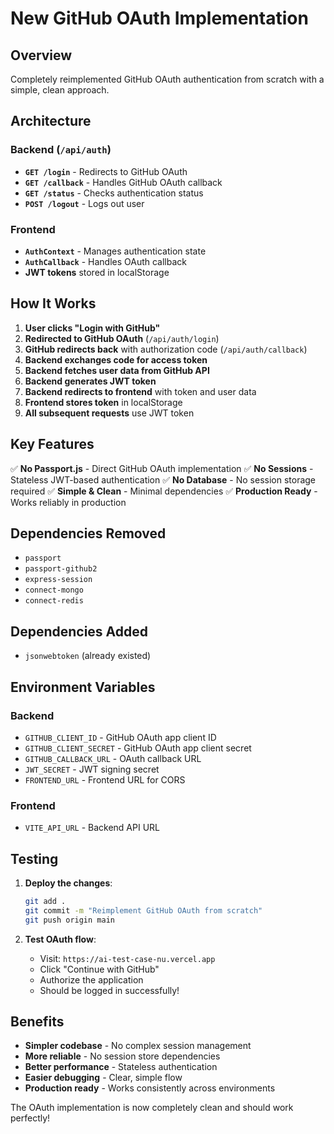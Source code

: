 # New GitHub OAuth Implementation

## Overview

Completely reimplemented GitHub OAuth authentication from scratch with a simple, clean approach.

## Architecture

### Backend (`/api/auth`)

- **`GET /login`** - Redirects to GitHub OAuth
- **`GET /callback`** - Handles GitHub OAuth callback
- **`GET /status`** - Checks authentication status
- **`POST /logout`** - Logs out user

### Frontend

- **`AuthContext`** - Manages authentication state
- **`AuthCallback`** - Handles OAuth callback
- **JWT tokens** stored in localStorage

## How It Works

1. **User clicks "Login with GitHub"**
2. **Redirected to GitHub OAuth** (`/api/auth/login`)
3. **GitHub redirects back** with authorization code (`/api/auth/callback`)
4. **Backend exchanges code for access token**
5. **Backend fetches user data from GitHub API**
6. **Backend generates JWT token**
7. **Backend redirects to frontend** with token and user data
8. **Frontend stores token** in localStorage
9. **All subsequent requests** use JWT token

## Key Features

✅ **No Passport.js** - Direct GitHub OAuth implementation
✅ **No Sessions** - Stateless JWT-based authentication
✅ **No Database** - No session storage required
✅ **Simple & Clean** - Minimal dependencies
✅ **Production Ready** - Works reliably in production

## Dependencies Removed

- `passport`
- `passport-github2`
- `express-session`
- `connect-mongo`
- `connect-redis`

## Dependencies Added

- `jsonwebtoken` (already existed)

## Environment Variables

### Backend

- `GITHUB_CLIENT_ID` - GitHub OAuth app client ID
- `GITHUB_CLIENT_SECRET` - GitHub OAuth app client secret
- `GITHUB_CALLBACK_URL` - OAuth callback URL
- `JWT_SECRET` - JWT signing secret
- `FRONTEND_URL` - Frontend URL for CORS

### Frontend

- `VITE_API_URL` - Backend API URL

## Testing

1. **Deploy the changes**:

   ```bash
   git add .
   git commit -m "Reimplement GitHub OAuth from scratch"
   git push origin main
   ```

2. **Test OAuth flow**:
   - Visit: `https://ai-test-case-nu.vercel.app`
   - Click "Continue with GitHub"
   - Authorize the application
   - Should be logged in successfully!

## Benefits

- **Simpler codebase** - No complex session management
- **More reliable** - No session store dependencies
- **Better performance** - Stateless authentication
- **Easier debugging** - Clear, simple flow
- **Production ready** - Works consistently across environments

The OAuth implementation is now completely clean and should work perfectly!
